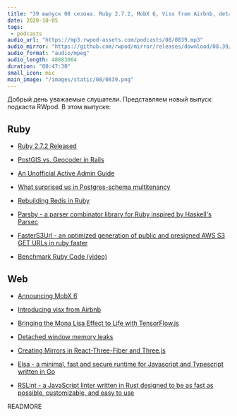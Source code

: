 ```yaml
---
title: "39 выпуск 08 сезона. Ruby 2.7.2, MobX 6, Visx from Airbnb, detached window memory leaks, Parsby, FasterS3Url, Elsa, RSLint и прочее"
date: 2020-10-05
tags:
 - podcasts
audio_url: "https://mp3.rwpod-assets.com/podcasts/08/0839.mp3"
audio_mirror: "https://github.com/rwpod/mirror/releases/download/08.39/0839.mp3"
audio_format: "audio/mpeg"
audio_length: 48883004
duration: "00:47:30"
small_icon: mic
main_image: "/images/static/08/0839.png"
---
```


Добрый день уважаемые слушатели. Представляем новый выпуск подкаста RWpod. В этом выпуске:

## Ruby

 - [Ruby 2.7.2 Released](https://www.ruby-lang.org/en/news/2020/10/02/ruby-2-7-2-released/)
 - [PostGIS vs. Geocoder in Rails](https://pganalyze.com/blog/postgis-rails-geocoder)
 - [An Unofficial Active Admin Guide](https://skryukov.github.io/rails/activeadmin/2020/09/29/an-unofficial-active-admin-guide)
 - [What surprised us in Postgres-schema multitenancy](https://blog.arkency.com/what-surprised-us-in-postgres-schema-multitenancy/)


 - [Rebuilding Redis in Ruby](https://redis.pjam.me/)
 - [Parsby - a parser combinator library for Ruby inspired by Haskell's Parsec](https://github.com/jolmg/parsby)
 - [FasterS3Url - an optimized generation of public and presigned AWS S3 GET URLs in ruby faster](https://github.com/jrochkind/faster_s3_url)
 - [Benchmark Ruby Code (video)](https://www.driftingruby.com/episodes/benchmark-ruby-code)

## Web

 - [Announcing MobX 6](https://michel.codes/blogs/mobx6)
 - [Introducing visx from Airbnb](https://medium.com/airbnb-engineering/introducing-visx-from-airbnb-fd6155ac4658)
 - [Bringing the Mona Lisa Effect to Life with TensorFlow.js](https://blog.tensorflow.org/2020/09/bringing-mona-lisa-effect-to-life-tensorflow-js.html)
 - [Detached window memory leaks](https://web.dev/detached-window-memory-leaks/)


 - [Creating Mirrors in React-Three-Fiber and Three.js](https://tympanus.net/codrops/2020/09/30/creating-mirrors-in-react-three-fiber-and-three-js/)
 - [Elsa - a minimal, fast and secure runtime for Javascript and Typescript written in Go](https://github.com/elsaland/elsa)
 - [RSLint - a JavaScript linter written in Rust designed to be as fast as possible, customizable, and easy to use](https://github.com/RDambrosio016/RSLint)

READMORE
